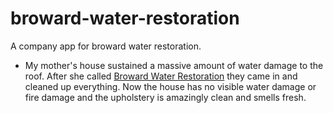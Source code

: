 broward-water-restoration
=========================

A company app for broward water restoration.

* My mother's house sustained a massive amount of water damage to the roof.  After she called [Broward Water Restoration](http://browardwaterrestoration.com) they came in and cleaned up everything.  Now the house has no visible water damage or fire damage and the upholstery is amazingly clean and smells fresh.
